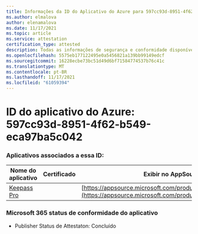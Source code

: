 ```yaml
---
title: Informações da ID do Aplicativo do Azure para 597cc93d-8951-4f62-b549-eca97ba5c042
ms.author: elmalova
author: elenamalova
ms.date: 11/17/2021
ms.topic: article
ms.service: attestation
certification_type: attested
description: Todas as informações de segurança e conformidade disponíveis para 597cc93d-8951-4f62-b549-eca97ba5c042.
ms.openlocfilehash: 5575eb177122495e0a5456821a139bb99149edcf
ms.sourcegitcommit: 16228ecbe73bc51d49d6bf71584774537b76c41c
ms.translationtype: MT
ms.contentlocale: pt-BR
ms.lasthandoff: 11/17/2021
ms.locfileid: "61059394"
---
```

# <a name="azure-app-id-597cc93d-8951-4f62-b549-eca97ba5c042"></a>ID do aplicativo do Azure: 597cc93d-8951-4f62-b549-eca97ba5c042


### <a name="apps-associated-with-this-id"></a>Aplicativos associados a essa ID:
| **Nome do aplicativo** | **Certificado** | **Exibir no AppSource** |
|--------------|---------------|-----------------------|
| [Keepass Pro](https://docs.microsoft.com/microsoft-365-app-certification/forward/WA200003336) |  | [https://appsource.microsoft.com/product/office/WA200003336](https://appsource.microsoft.com/product/office/WA200003336) |

### <a name="microsoft-365-app-compliance-status"></a>Microsoft 365 status de conformidade do aplicativo
- Publisher Status de Attestaton: Concluído
